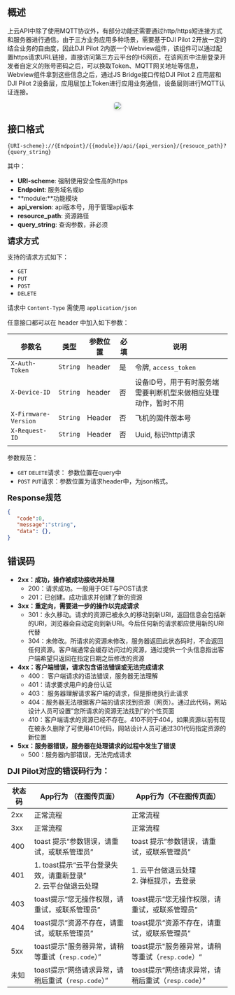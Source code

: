 ## 概述

上云API中除了使用MQTT协议外，有部分功能还需要通过http/https短连接方式和服务器进行通信。由于三方业务应用多种场景，需要基于DJI Pilot 2开放一定的结合业务的自由度，因此DJI Pilot 2内嵌一个Webview组件，该组件可以通过配置https请求URL链接，直接访问第三方云平台的H5网页，在该网页中注册登录开发者自定义的账号密码之后，可以换取Token、MQTT网关地址等信息，Webview组件拿到这些信息之后，通过JS Bridge接口传给DJI Pilot 2 应用层和DJI Pilot 2设备层，应用层加上Token进行应用业务通信，设备层则进行MQTT认证连接。

<center>    <img style="border-radius: 0.3125em;    box-shadow: 0 2px 4px 0 rgba(34,36,38,.12),0 2px 10px 0 rgba(34,36,38,.08);"     src="https://s3.djicorp.com/dochub-public/be/cbddc985-2f2f-31b0-a705-60f632a3f4e4.png">    <br>     </center>

## 接口格式
```path
{URI-scheme}://{Endpoint}/{{module}}/api/{api_version}/{resouce_path}?{query_string}
```
其中：

- **URI-scheme**: 强制使用安全性高的https
- **Endpoint**: 服务域名或ip
- **module:**功能模块
- **api_version**: api版本号，用于管理api版本
- **resource_path**: 资源路径
- **query_string**: 查询参数，非必须

**<font size=4>请求方式</font>**

支持的请求方式如下： 

- `GET` 
- `PUT` 
- `POST` 
- `DELETE` 

请求中 `Content-Type` 需使用 `application/json`

任意接口都可以在 header 中加入如下参数： 


| 参数名               | 类型     | 参数位置 | 必填 | 说明                                                         |
| -------------------- | -------- | -------- | ---- | ------------------------------------------------------------ |
| `X-Auth-Token`       | `String` | header   | 是   | 令牌, `access_token`                                         |
| `X-Device-ID`        | `String` | header   | 否   | 设备ID号，用于有时服务端需要判断机型来做相应处理动作，暂时不用 |
| `X-Firmware-Version` | `String` | Header   | 否   | 飞机的固件版本号                                             |
| `X-Request-ID`       | `String` | Header   | 否   | Uuid, 标识http请求                                           |
|                      |          |          |      |                                                              |

参数规范：

- `GET` `DELETE`请求： 参数位置在query中
- `POST` `PUT`请求：参数位置为请求header中，为json格式。

**<font size=4>Response规范</font>**

```json
{
   "code":0,
   "message":"string",
   "data": {},
}
```

## 错误码

- **2xx：成功，操作被成功接收并处理**
  - 200：请求成功。一般用于GET与POST请求
  - 201：已创建。成功请求并创建了新的资源
- **3xx：重定向，需要进一步的操作以完成请求**
  - 301：永久移动。请求的资源已被永久的移动到新URI，返回信息会包括新的URI，浏览器会自动定向到新URI。今后任何新的请求都应使用新的URI代替
  - 304：未修改。所请求的资源未修改，服务器返回此状态码时，不会返回任何资源。客户端通常会缓存访问过的资源，通过提供一个头信息指出客户端希望只返回在指定日期之后修改的资源
- **4xx：客户端错误，请求包含语法错误或无法完成请求**
  - 400： 客户端请求的语法错误，服务器无法理解
  - 401：请求要求用户的身份认证
  - 403： 服务器理解请求客户端的请求，但是拒绝执行此请求
  - 404：服务器无法根据客户端的请求找到资源（网页）。通过此代码，网站设计人员可设置”您所请求的资源无法找到”的个性页面
  - 410：客户端请求的资源已经不存在。410不同于404，如果资源以前有现在被永久删除了可使用410代码，网站设计人员可通过301代码指定资源的新位置
- **5xx：服务器错误，服务器在处理请求的过程中发生了错误**
  - 500：服务器内部错误，无法完成请求

**<font size=4>DJI Pilot对应的错误码行为：</font>**

| 状态码 | App行为 （在图传页面）                                            | App行为（不在图传页面）                            |
| ------ | ----------------------------------------------------------------- | -------------------------------------------------- |
| 2xx    | 正常流程                                                          | 正常流程                                           |
| 3xx    | 正常流程                                                          | 正常流程                                           |
| 400    | toast 提示“参数错误，请重试，或联系管理员”                        | toast 提示“参数错误，请重试，或联系管理员”         |
| 401    | 1. toast提示“云平台登录失效，请重新登录”<br />2. 云平台做退云处理 | 1. 云平台做退云处理<br />2. 弹框提示，去登录<br /> |
| 403    | toast提示“您无操作权限，请重试，或联系管理员”                     | toast提示“您无操作权限，请重试，或联系管理员”      |
| 404    | toast提示“资源不存在，请重试，或联系管理员”                       | toast提示“资源不存在，请重试，或联系管理员”        |
| 5xx    | toast提示"服务器异常，请稍等重试（`resp.code`）”                  | toast提示"服务器异常，请稍等重试（`resp.code`）“   |
| 未知   | toast提示“网络请求异常，请稍后重试（`resp.code`）”                | toast提示“网络请求异常，请稍后重试（`resp.code`）” |
